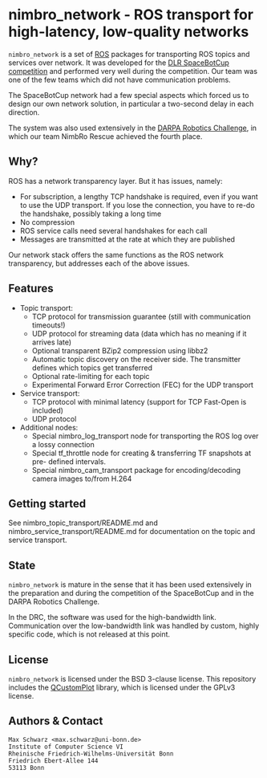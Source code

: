 
nimbro_network - ROS transport for high-latency, low-quality networks
=====================================================================

`nimbro_network` is a set of [ROS][1] packages for transporting ROS topics
and services over network. It was developed for the
[DLR SpaceBotCup competition][2] and performed very well during the competition.
Our team was one of the few teams which did not have communication problems.

The SpaceBotCup network had a few special aspects which forced us to design
our own network solution, in particular a two-second delay in each direction.

The system was also used extensively in the [DARPA Robotics Challenge][3], in
which our team NimbRo Rescue achieved the fourth place.

[1]: http://www.ros.org
[2]: http://www.dlr.de/rd/desktopdefault.aspx/tabid-8101/13875_read-35268/
[3]: http://www.theroboticschallenge.org/

Why?
----

ROS has a network transparency layer. But it has issues, namely:

* For subscription, a lengthy TCP handshake is required, even if you want to
  use the UDP transport. If you lose the connection, you have to re-do the
  handshake, possibly taking a long time
* No compression
* ROS service calls need several handshakes for each call
* Messages are transmitted at the rate at which they are published

Our network stack offers the same functions as the ROS network transparency,
but addresses each of the above issues.

Features
--------

* Topic transport:
    * TCP protocol for transmission guarantee
      (still with communication timeouts!)
    * UDP protocol for streaming data (data which has no meaning if it
      arrives late)
    * Optional transparent BZip2 compression using libbz2
    * Automatic topic discovery on the receiver side. The transmitter defines
      which topics get transferred
    * Optional rate-limiting for each topic
    * Experimental Forward Error Correction (FEC) for the UDP transport
* Service transport:
    * TCP protocol with minimal latency (support for TCP Fast-Open is included)
    * UDP protocol
* Additional nodes:
    * Special nimbro_log_transport node for transporting the ROS log over a
      lossy connection
    * Special tf_throttle node for creating & transferring TF snapshots at pre-
      defined intervals.
    * Special nimbro_cam_transport package for encoding/decoding camera images
      to/from H.264

Getting started
---------------

See nimbro_topic_transport/README.md and nimbro_service_transport/README.md
for documentation on the topic and service transport.

State
-----

`nimbro_network` is mature in the sense that it has been used extensively in
the preparation and during the competition of the SpaceBotCup and in the
DARPA Robotics Challenge.

In the DRC, the software was used for the high-bandwidth link. Communication
over the low-bandwidth link was handled by custom, highly specific code, which
is not released at this point.

License
-------

`nimbro_network` is licensed under the BSD 3-clause license.
This repository includes the [QCustomPlot][4] library, which is licensed under
the GPLv3 license.

[4]: http://www.qcustomplot.com

Authors & Contact
-----------------

```
Max Schwarz <max.schwarz@uni-bonn.de>
Institute of Computer Science VI
Rheinische Friedrich-Wilhelms-Universität Bonn
Friedrich Ebert-Allee 144
53113 Bonn
```

